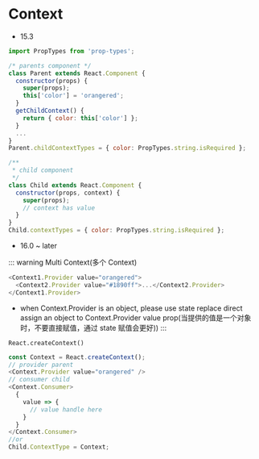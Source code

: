 # Context

- 15.3

```js
import PropTypes from 'prop-types';

/* parents component */
class Parent extends React.Component {
  constructor(props) {
    super(props);
    this['color'] = 'orangered';
  }
  getChildContext() {
    return { color: this['color'] };
  }
  ...
}
Parent.childContextTypes = { color: PropTypes.string.isRequired };

/**
 * child component
 */
class Child extends React.Component {
  constructor(props, context) {
    super(props);
    // context has value
  }
}
Child.contextTypes = { color: PropTypes.string.isRequired };
```

- 16.0 ~ later

::: warning Multi Context(多个 Context)

```js
<Context1.Provider value="orangered">
  <Context2.Provider value="#1890ff">...</Context2.Provider>
</Context1.Provider>
```

- when Context.Provider is an object, please use state replace direct assign an object to Context.Provider value prop(当提供的值是一个对象时，不要直接赋值，通过 state 赋值会更好))
  :::

`React.createContext()`

```js
const Context = React.createContext();
// provider parent
<Context.Provider value="orangered" />
// consumer child
<Context.Consumer>
  {
    value => {
      // value handle here
    }
  }
</Context.Consumer>
//or
Child.ContextType = Context;
```
